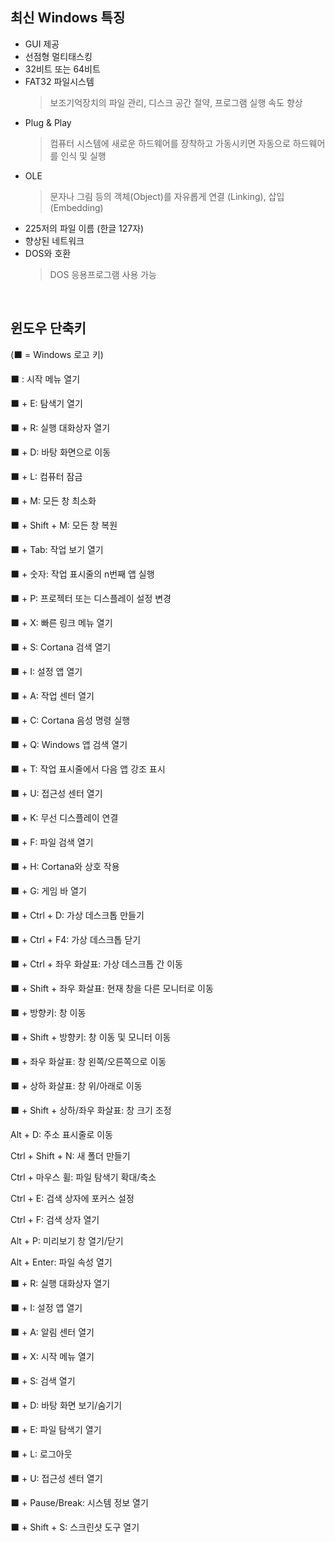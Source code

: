 ## 최신 Windows 특징
- GUI 제공  
- 선점형 멀티태스킹   
- 32비트 또는 64비트  
- FAT32 파일시스템
  > 보조기억장치의 파일 관리, 디스크 공간 절약, 프로그램 실행 속도 향상
- Plug & Play
  > 컴퓨터 시스템에 새로운 하드웨어를 장착하고 가동시키면 자동으로 하드웨어를 인식 및 실행
- OLE
  > 문자나 그림 등의 객체(Object)를 자유롭게 연결 (Linking), 삽입(Embedding)
- 225저의 파일 이름 (한글 127자)
- 향상된 네트워크
- DOS와 호환
  > DOS 응용프로그램 사용 가능

<br>

## 윈도우 단축키
(⬛️ = Windows 로고 키)

⬛️ : 시작 메뉴 열기

⬛️ + E: 탐색기 열기

⬛️ + R: 실행 대화상자 열기

⬛️ + D: 바탕 화면으로 이동

⬛️ + L: 컴퓨터 잠금

⬛️ + M: 모든 창 최소화

⬛️ + Shift + M: 모든 창 복원

⬛️ + Tab: 작업 보기 열기

⬛️ + 숫자: 작업 표시줄의 n번째 앱 실행

⬛️ + P: 프로젝터 또는 디스플레이 설정 변경

⬛️ + X: 빠른 링크 메뉴 열기

⬛️ + S: Cortana 검색 열기

⬛️ + I: 설정 앱 열기

⬛️ + A: 작업 센터 열기

⬛️ + C: Cortana 음성 명령 실행

⬛️ + Q: Windows 앱 검색 열기

⬛️ + T: 작업 표시줄에서 다음 앱 강조 표시

⬛️ + U: 접근성 센터 열기

⬛️ + K: 무선 디스플레이 연결

⬛️ + F: 파일 검색 열기

⬛️ + H: Cortana와 상호 작용

⬛️ + G: 게임 바 열기

⬛️ + Ctrl + D: 가상 데스크톱 만들기

⬛️ + Ctrl + F4: 가상 데스크톱 닫기

⬛️ + Ctrl + 좌우 화살표: 가상 데스크톱 간 이동

⬛️ + Shift + 좌우 화살표: 현재 창을 다른 모니터로 이동

⬛️ + 방향키: 창 이동

⬛️ + Shift + 방향키: 창 이동 및 모니터 이동

⬛️ + 좌우 화살표: 창 왼쪽/오른쪽으로 이동

⬛️ + 상하 화살표: 창 위/아래로 이동

⬛️ + Shift + 상하/좌우 화살표: 창 크기 조정

Alt + D: 주소 표시줄로 이동

Ctrl + Shift + N: 새 폴더 만들기

Ctrl + 마우스 휠: 파일 탐색기 확대/축소

Ctrl + E: 검색 상자에 포커스 설정

Ctrl + F: 검색 상자 열기

Alt + P: 미리보기 창 열기/닫기

Alt + Enter: 파일 속성 열기

⬛️ + R: 실행 대화상자 열기

⬛️ + I: 설정 앱 열기

⬛️ + A: 알림 센터 열기

⬛️ + X: 시작 메뉴 열기

⬛️ + S: 검색 열기

⬛️ + D: 바탕 화면 보기/숨기기

⬛️ + E: 파일 탐색기 열기

⬛️ + L: 로그아웃

⬛️ + U: 접근성 센터 열기

⬛️ + Pause/Break: 시스템 정보 열기

⬛️ + Shift + S: 스크린샷 도구 열기
